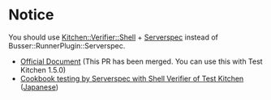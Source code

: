 # <a name="notice"></a> Notice

You should use [Kitchen::Verifier::Shell](https://github.com/higanworks/kitchen-verifier-shell) + [Serverspec](http://serverspec.org/) instead of Busser::RunnerPlugin::Serverspec.

* [Official Document](https://github.com/test-kitchen/test-kitchen/pull/741) (This PR has been merged. You can use this with Test Kitchen 1.5.0)
* [Cookbook testing by Serverspec with Shell Verifier of Test Kitchen](http://www.creationline.com/en/lab/12161) ([Japanese](http://www.creationline.com/lab/12161))
